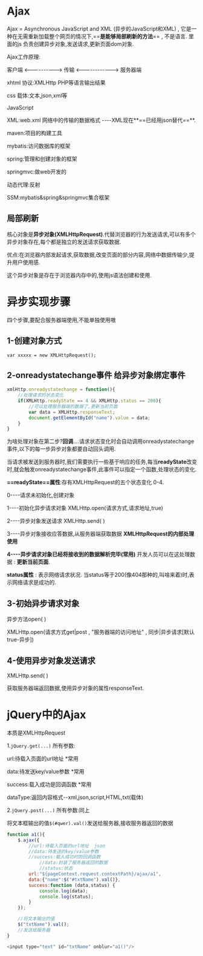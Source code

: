 # Ajax

Ajax = Asynchronous JavaScript and XML (异步的JavaScript和XML) , 它是一种在无需重新加载整个网页的情况下,==**是能够局部刷新的方法**== , 不是语言. 里面的js 负责创建异步对象,发送请求,更新页面dom对象.



Ajax工作原理:

客户端  <---------->  传输  <------------>  服务器端

xhtml                  协议:XMLHttp                 PHP等语言输出结果

css                       载体:文本,json,xml等      

JavaScript



XML:web.xml   网络中的传输的数据格式   ----XML现在**==已经用json替代==**.

maven:项目的构建工具

mybatis:访问数据库的框架

spring:管理和创建对象的框架

springmvc:做web开发的

动态代理:反射

SSM:mybatis&spring&springmvc集合框架

## 局部刷新

核心对象是**异步对象(XMLHttpRequest)**.代替浏览器的行为发送请求,可以有多个异步对象存在,每个都是独立的发送请求获取数据.

优点:在浏览器内部发起请求,获取数据,改变页面的部分内容,网络中数据传输少,提升用户使用感.

这个异步对象是存在于浏览器内存中的,使用js语法创建和使用.

# 异步实现步骤

四个步骤,要配合服务器端使用,不能单独使用嗷

## 1-创建对象方式

`var xxxxx = new XMLHttpRequest();`

## 2-onreadystatechange事件    给异步对象绑定事件

```javascript
xmlHttp.onreadystatechange = function(){
    //处理请求的状态变化
    if(XMLHttp.readyState == 4 && XMLHttp.status == 200){
        //可以处理服务器端的数据了,更新当前页面
        var data = XMLHttp.responseText;
        document.getElementById("name").value = data;
    }
}
```

为啥处理对象在第二步?**回调**....请求状态变化时会自动调用onreadystatechange事件,以下的每一步异步对象都要自动回头调用.

当请求被发送到服务器时,我们需要执行一些基于响应的任务,每当**readyState**改变时,就会触发onreadystatechange事件,此事件可以指定一个函数,处理状态的变化.

**==readyState==属性**:存有XMLHttpRequest的五个状态变化 0-4.

0----请求未初始化,创建对象

1----初始化异步请求对象  XMLHttp.open(请求方式,请求地址,true)

2----异步对象发送请求    XMLHttp.send( )

3----异步对象接收应答数据,从服务器端获取数据     **XMLHttpRequest的内部处理使用**

**4----异步请求对象已经将接收到的数据解析完毕(常用)**      开发人员可以在这处理数据 : **更新当前页面**.

**status属性** : 表示网络请求状况.  当status等于200(像404那种的,叫啥来着)时,表示网络请求是成功的.

## 3-初始异步请求对象

异步方法open( )

 XMLHttp.open(请求方式get|post , "服务器端的访问地址" , 同步|异步请求[默认true-异步])

## 4-使用异步对象发送请求

XMLHttp.send( )

获取服务器端返回数据,使用异步对象的属性responseText.

# jQuery中的Ajax

本质是XMLHttpRequest

1.`jQuery.get(...)`   所有参数:   

url:待载入页面的url地址  *常用

data:待发送key/value参数  *常用

success:载入成功是回调函数  *常用

dataType:返回内容格式--xml,json,script,HTML,txt(载体)

2.`jQuery.post(...)`   所有参数:同上





将文本框输出的值`$(#qwer).val()`发送给服务器,接收服务器返回的数据

```javascript
function a1(){
    $.ajax({
        //url:待载入页面的url地址  json
        //data:待发送的key/value参数
        //success:载入成功时的回调函数
            //data:封装了服务器返回的数据
            //status:状态
        url:"${pageContext.request.contextPath}/ajax/a1",
        data:{"name":$("#txtName").val()},
        success:function (data,status) {
            console.log(data);
            console.log(status);
        }
    });

    //将文本输出的值
    $("txtName").val();
    //发送给服务器
}

<input type="text" id="txtName" onblur="a1()"/>
```

